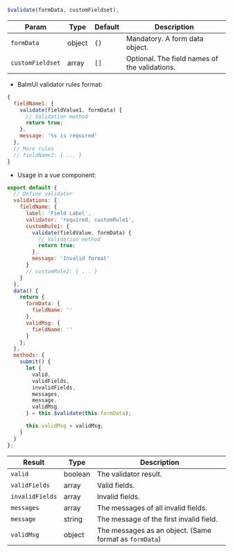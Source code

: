 ```js
$validate(formData, customFieldset);
```

| Param            | Type   | Default | Description                                   |
| ---------------- | ------ | ------- | --------------------------------------------- |
| `formData`       | object | `{}`    | Mandatory. A form data object.                |
| `customFieldset` | array  | `[]`    | Optional. The field names of the validations. |

- BalmUI validator rules format:

```js
{
  fieldName1: {
    validate(fieldValue1, formData) {
      // Validation method
      return true;
    },
    message: '%s is required'
  },
  // More rules
  // fieldName2: { ... }
}
```

- Usage in a vue component:

```js
export default {
  // Define validator
  validations: {
    fieldName: {
      label: 'Field Label',
      validator: 'required, customRule1',
      customRule1: {
        validate(fieldValue, formData) {
          // Validation method
          return true;
        },
        message: 'Invalid format'
      }
      // customRule2: { ... }
    }
  },
  data() {
    return {
      formData: {
        fieldName: ''
      },
      validMsg: {
        fieldName: ''
      }
    };
  },
  methods: {
    submit() {
      let {
        valid,
        validFields,
        invalidFields,
        messages,
        message,
        validMsg
      } = this.$validate(this.formData);

      this.validMsg = validMsg;
    }
  }
};
```

| Result          | Type    | Description                                            |
| --------------- | ------- | ------------------------------------------------------ |
| `valid`         | boolean | The validator result.                                  |
| `validFields`   | array   | Valid fields.                                          |
| `invalidFields` | array   | Invalid fields.                                        |
| `messages`      | array   | The messages of all invalid fields.                    |
| `message`       | string  | The message of the first invalid field.                |
| `validMsg`      | object  | The messages as an object. (Same format as `formData`) |
